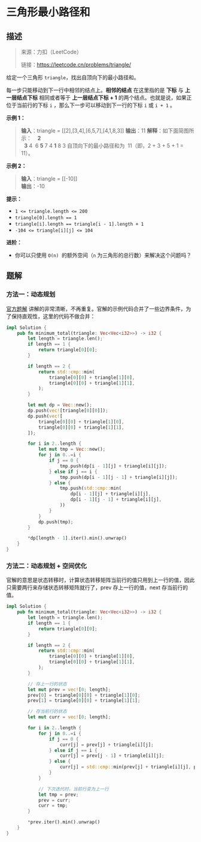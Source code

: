 # 三角形最小路径和

## 描述

> 来源：力扣（LeetCode）
>
> 链接：<https://leetcode.cn/problems/triangle/>

给定一个三角形 `triangle`，找出自顶向下的最小路径和。

每一步只能移动到下一行中相邻的结点上。**相邻的结点** 在这里指的是 **下标** 与 **上一层结点下标** 相同或者等于 **上一层结点下标 + 1** 的两个结点。也就是说，如果正位于当前行的下标 `i` ，那么下一步可以移动到下一行的下标 `i` 或 `i + 1` 。

**示例 1：**

> **输入**：triangle = \[[2],[3,4],[6,5,7],[4,1,8,3]]
> **输出**：11
> **解释**：如下面简图所示：
> &nbsp;&nbsp;&nbsp;**2**  
> &nbsp;&nbsp;**3** 4
> &nbsp;6 **5** 7
> 4 **1** 8 3
> 自顶向下的最小路径和为  11（即，2 + 3 + 5 + 1 = 11）。

**示例 2：**

> **输入**：triangle = \[[-10]]  
> **输出**：-10

**提示：**

- `1 <= triangle.length <= 200`
- `triangle[0].length == 1`
- `triangle[i].length == triangle[i - 1].length + 1`
- `-104 <= triangle[i][j] <= 104`

**进阶：**

- 你可以只使用 `O(n)`  的额外空间（`n` 为三角形的总行数）来解决这个问题吗？

## 题解

### 方法一：动态规划

[官方题解][1] 讲解的非常清晰，不再重复。官解的示例代码合并了一些边界条件，为了保持直观性，这里的代码不做合并：

```rust
impl Solution {
    pub fn minimum_total(triangle: Vec<Vec<i32>>) -> i32 {
        let length = triangle.len();
        if length == 1 {
            return triangle[0][0];
        }

        if length == 2 {
            return std::cmp::min(
                triangle[0][0] + triangle[1][0],
                triangle[0][0] + triangle[1][1],
            );
        }

        let mut dp = Vec::new();
        dp.push(vec![triangle[0][0]]);
        dp.push(vec![
            triangle[0][0] + triangle[1][0],
            triangle[0][0] + triangle[1][1],
        ]);

        for i in 2..length {
            let mut tmp = Vec::new();
            for j in 0..=i {
                if j == 0 {
                    tmp.push(dp[i - 1][j] + triangle[i][j]);
                } else if j == i {
                    tmp.push(dp[i - 1][j - 1] + triangle[i][j]);
                } else {
                    tmp.push(std::cmp::min(
                        dp[i - 1][j] + triangle[i][j],
                        dp[i - 1][j - 1] + triangle[i][j],
                    ))
                }
            }
            dp.push(tmp);
        }

        *dp[length - 1].iter().min().unwrap()
    }
}
```

[1]: https://leetcode.cn/problems/triangle/solutions/329143/san-jiao-xing-zui-xiao-lu-jing-he-by-leetcode-solu/

### 方法二：动态规划 + 空间优化

官解的意思是状态转移时，计算状态转移矩阵当前行的值只用到上一行的值，因此只需要两行来存储状态转移矩阵就行了，prev 存上一行的值，next 存当前行的值。

```rust
impl Solution {
    pub fn minimum_total(triangle: Vec<Vec<i32>>) -> i32 {
        let length = triangle.len();
        if length == 1 {
            return triangle[0][0];
        }

        if length == 2 {
            return std::cmp::min(
                triangle[0][0] + triangle[1][0],
                triangle[0][0] + triangle[1][1],
            );
        }

        // 存上一行的状态
        let mut prev = vec![0; length];
        prev[0] = triangle[0][0] + triangle[1][0];
        prev[1] = triangle[0][0] + triangle[1][1];

        // 存当前行的状态
        let mut curr = vec![0; length];

        for i in 2..length {
            for j in 0..=i {
                if j == 0 {
                    curr[j] = prev[j] + triangle[i][j];
                } else if j == i {
                    curr[j] = prev[j - 1] + triangle[i][j];
                } else {
                    curr[j] = std::cmp::min(prev[j] + triangle[i][j], prev[j - 1] + triangle[i][j])
                }
            }

            // 下次迭代时，当前行变为上一行
            let tmp = prev;
            prev = curr;
            curr = tmp;
        }

        *prev.iter().min().unwrap()
    }
}
```

